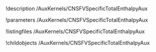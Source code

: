!description /AuxKernels/CNSFVSpecificTotalEnthalpyAux

!parameters /AuxKernels/CNSFVSpecificTotalEnthalpyAux

!listingfiles /AuxKernels/CNSFVSpecificTotalEnthalpyAux

!childobjects /AuxKernels/CNSFVSpecificTotalEnthalpyAux
